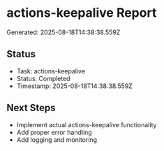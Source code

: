 # actions-keepalive Report

Generated: 2025-08-18T14:38:38.559Z

## Status
- Task: actions-keepalive
- Status: Completed
- Timestamp: 2025-08-18T14:38:38.559Z

## Next Steps
- Implement actual actions-keepalive functionality
- Add proper error handling
- Add logging and monitoring
